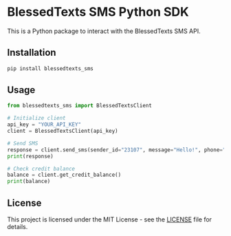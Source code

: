 # BlessedTexts SMS Python SDK

This is a Python package to interact with the BlessedTexts SMS API.

## Installation

```sh
pip install blessedtexts_sms
```

## Usage

```python
from blessedtexts_sms import BlessedTextsClient

# Initialize client
api_key = "YOUR_API_KEY"
client = BlessedTextsClient(api_key)

# Send SMS
response = client.send_sms(sender_id="23107", message="Hello!", phone="254721XXXXXX")
print(response)

# Check credit balance
balance = client.get_credit_balance()
print(balance)
```

## License

This project is licensed under the MIT License - see the [LICENSE](LICENSE) file for details.


